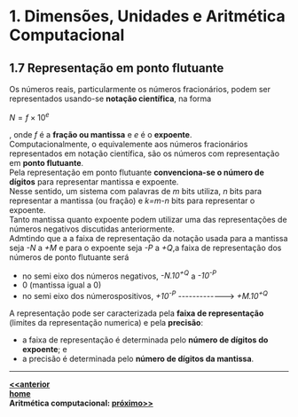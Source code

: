 # 1. Dimensões, Unidades e Aritmética Computacional

## 1.7 Representação em ponto flutuante
Os números reais, particularmente os números fracionários, podem ser representados usando-se **notação científica**, na forma

$N=f\times10^e$

, onde *f* é a **fração ou mantissa** e *e* é o **expoente**.  
Computacionalmente, o equivalemente aos números fracionários representados em notação científica, são os números com representação em **ponto flutuante**.  
Pela representação em ponto flutuante **convenciona-se o número de dígitos** para representar mantissa e expoente.  
Nesse sentido, um sistema com palavras de *m* bits utiliza, *n* bits para representar a mantissa (ou fração) e *k=m-n* bits para representar o expoente.  
Tanto mantissa quanto expoente podem utilizar uma das representações de números negativos discutidas anteriormente.  
Admtindo que a a faixa de representação da notação usada para a mantissa seja *-N* a *+M* e para o expoente seja *-P* a *+Q*,a faixa de representação dos números de ponto flutuante será  
- no semi eixo dos números negativos, *-N.10<sup>+Q</sup>* a *-10<sup>-P</sup>*  
- 0 (mantissa igual a 0)   
- no semi eixo dos númerospositivos, *+10<sup>-P</sup>* -------------> *+M.10<sup>+Q</sup>*  

A representação pode ser caracterizada pela **faixa de representação** (limites da representação numerica) e pela **precisão**:  
- a faixa de representação é determinada pelo **número de dígitos do expoente**; e
- a precisão é determinada pelo **número de dígitos da mantissa**. 

___  
**[<<anterior](https://github.com/claytonjasilva/claytonjasilva.github.io/edit/main/arq_aulas/dimensoesUnidadesAritmeticaComputacional3.md)**    
**[home](https://claytonjasilva.github.io/arq_aulas.html)**   
**Aritmética computacional: [próximo>>](https://github.com/claytonjasilva/claytonjasilva.github.io/edit/main/arq_aulas/dimensoesUnidadesAritmeticaComputacional5.md)**    
